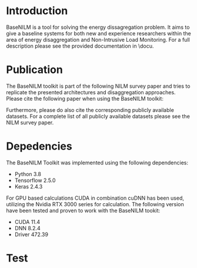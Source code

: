 # Introduction
BaseNILM is a tool for solving the energy dissagregation problem. It aims to give a baseline systems for both new and experience researchers within the area of energy disaggregation and Non-Intrusive Load Monitoring. For a full description please see the provided documentation in \docu.

# Publication
The BaseNILM toolkit is part of the following NILM survey paper and tries to replicate the presented architectures and disaggregation approaches. Please cite the following paper when using the BaseNILM toolkit:

Furthermore, please do also cite the corresponding publicly available datasets. For a complete list of all publicly available datasets please see the NILM survey paper.

# Depedencies
The BaseNILM Toolkit was implemented using the following dependencies:
- Python 3.8
- Tensorflow 2.5.0
- Keras 2.4.3

For GPU based calculations CUDA in combination cuDNN has been used, utilizing the Nvidia RTX 3000 series for calculation. The following version have been tested and proven to work with the BaseNILM tookit:
- CUDA 11.4
- DNN 8.2.4
- Driver 472.39

# Test
